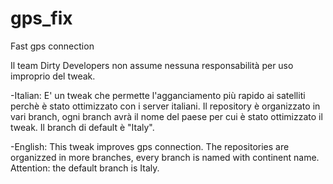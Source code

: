 # gps_fix
Fast gps connection

Il team Dirty Developers non assume nessuna responsabilità per uso improprio del tweak.

-Italian:
  E' un tweak che permette l'agganciamento più rapido ai satelliti perchè è stato ottimizzato con i server italiani.
  Il repository è organizzato in vari branch, ogni branch avrà il nome del paese per cui è stato ottimizzato il tweak.
  Il branch di default è "Italy".
  
  -English: This tweak improves gps connection. The repositories are organizzed in more branches, every branch is named with continent name. Attention: the default branch is Italy.
